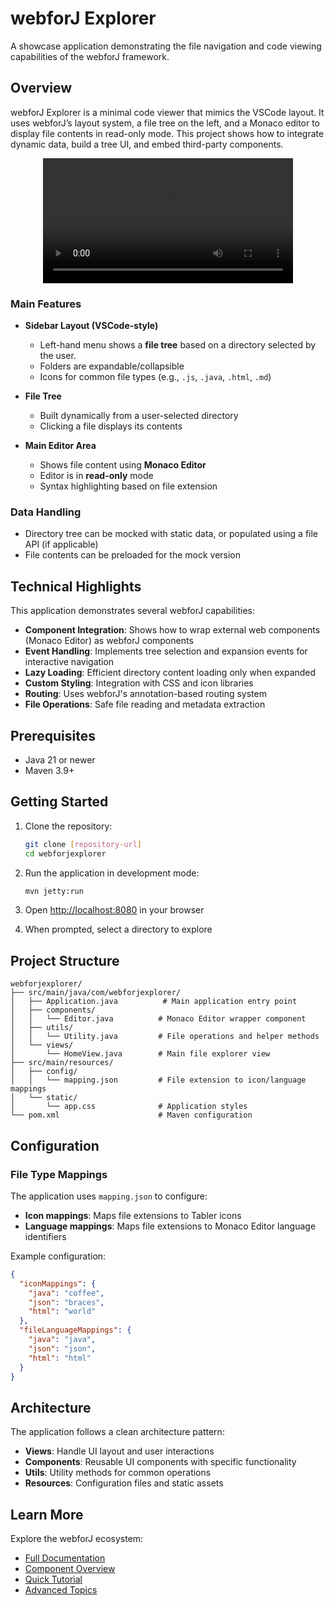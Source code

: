 # webforJ Explorer

A showcase application demonstrating the file navigation and code viewing capabilities of the webforJ framework.

## Overview

webforJ Explorer is a minimal code viewer that mimics the VSCode layout. It uses webforJ’s layout system, a file tree on the left, and a Monaco editor to display file contents in read-only mode. This project shows how to integrate dynamic data, build a tree UI, and embed third-party components.

<div align='center'>
  <video src="https://github.com/user-attachments/assets/33c17a21-6880-4f0d-a1a2-d39d023d1615" width="400" > </video>
</div>

### **Main Features**

- **Sidebar Layout (VSCode-style)**
  - Left-hand menu shows a **file tree** based on a directory selected by the user.
  - Folders are expandable/collapsible
  - Icons for common file types (e.g., `.js`, `.java`, `.html`, `.md`)
- **File Tree**
  - Built dynamically from a user-selected directory
  - Clicking a file displays its contents
- **Main Editor Area**

  - Shows file content using **Monaco Editor**
  - Editor is in **read-only** mode
  - Syntax highlighting based on file extension

### **Data Handling**
- Directory tree can be mocked with static data, or populated using a file API (if applicable)
- File contents can be preloaded for the mock version

## Technical Highlights

This application demonstrates several webforJ capabilities:

- **Component Integration**: Shows how to wrap external web components (Monaco Editor) as webforJ components
- **Event Handling**: Implements tree selection and expansion events for interactive navigation
- **Lazy Loading**: Efficient directory content loading only when expanded
- **Custom Styling**: Integration with CSS and icon libraries
- **Routing**: Uses webforJ's annotation-based routing system
- **File Operations**: Safe file reading and metadata extraction

## Prerequisites

- Java 21 or newer
- Maven 3.9+

## Getting Started

1. Clone the repository:

   ```bash
   git clone [repository-url]
   cd webforjexplorer
   ```

2. Run the application in development mode:

   ```bash
   mvn jetty:run
   ```

3. Open [http://localhost:8080](http://localhost:8080) in your browser

4. When prompted, select a directory to explore

## Project Structure

```
webforjexplorer/
├── src/main/java/com/webforjexplorer/
│   ├── Application.java          # Main application entry point
│   ├── components/
│   │   └── Editor.java          # Monaco Editor wrapper component
│   ├── utils/
│   │   └── Utility.java         # File operations and helper methods
│   └── views/
│       └── HomeView.java        # Main file explorer view
├── src/main/resources/
│   ├── config/
│   │   └── mapping.json         # File extension to icon/language mappings
│   └── static/
│       └── app.css              # Application styles
└── pom.xml                      # Maven configuration
```

## Configuration

### File Type Mappings

The application uses `mapping.json` to configure:

- **Icon mappings**: Maps file extensions to Tabler icons
- **Language mappings**: Maps file extensions to Monaco Editor language identifiers

Example configuration:

```json
{
  "iconMappings": {
    "java": "coffee",
    "json": "braces",
    "html": "world"
  },
  "fileLanguageMappings": {
    "java": "java",
    "json": "json",
    "html": "html"
  }
}
```

## Architecture

The application follows a clean architecture pattern:

- **Views**: Handle UI layout and user interactions
- **Components**: Reusable UI components with specific functionality
- **Utils**: Utility methods for common operations
- **Resources**: Configuration files and static assets

## Learn More

Explore the webforJ ecosystem:

- [Full Documentation](https://docs.webforj.com)
- [Component Overview](https://docs.webforj.com/docs/components/overview)
- [Quick Tutorial](https://docs.webforj.com/docs/introduction/tutorial/overview)
- [Advanced Topics](https://docs.webforj.com/docs/advanced/overview)
